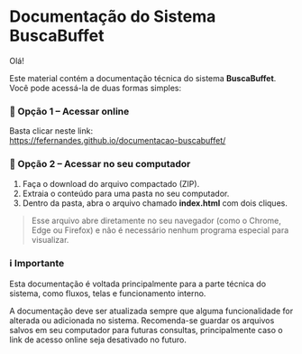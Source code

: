 # Documentação do Sistema BuscaBuffet

Olá!

Este material contém a documentação técnica do sistema **BuscaBuffet**. Você pode acessá-la de duas formas simples:

### 🔗 Opção 1 – Acessar online
Basta clicar neste link:  
https://fefernandes.github.io/documentacao-buscabuffet/

### 💾 Opção 2 – Acessar no seu computador
1. Faça o download do arquivo compactado (ZIP).
2. Extraia o conteúdo para uma pasta no seu computador.
3. Dentro da pasta, abra o arquivo chamado **index.html** com dois cliques.

> Esse arquivo abre diretamente no seu navegador (como o Chrome, Edge ou Firefox) e não é necessário nenhum programa especial para visualizar.

### ℹ️ Importante
Esta documentação é voltada principalmente para a parte técnica do sistema, como fluxos, telas e funcionamento interno.

A documentação deve ser atualizada sempre que alguma funcionalidade for alterada ou adicionada no sistema. Recomenda-se guardar os arquivos salvos em seu computador para futuras consultas, principalmente caso o link de acesso online seja desativado no futuro.
